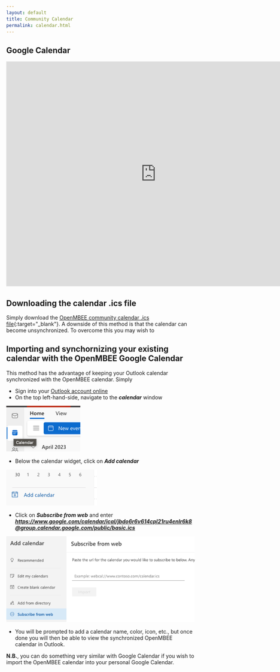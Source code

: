 ```yaml
---
layout: default
title: Community Calendar
permalink: calendar.html
---
```


## Google Calendar

<iframe src="https://calendar.google.com/calendar/embed?src=jbdo6r6v614cpl21ru4enlr6k8%40group.calendar.google.com&ctz=America%2FLos_Angeles" style="border: 0" width="800" height="600" frameborder="0" scrolling="no"></iframe>

## Downloading the calendar .ics file

Simply download the [OpenMBEE community calendar .ics file](https://www.google.com/calendar/ical/jbdo6r6v614cpl21ru4enlr6k8@group.calendar.google.com/public/basic.ics){:target="_blank"}. A downside of this method is that the calendar can become unsynchronized. To overcome this you may wish to 

## Importing and synchornizing your existing calendar with the OpenMBEE Google Calendar

This method has the advantage of keeping your Outlook calendar synchronized with the OpenMBEE calendar. Simply
* Sign into your [Outlook account online](https://outlook.live.com/)
* On the top left-hand-side, navigate to the ***calendar*** window

![calendar](./images/calendar_tab.png)

* Below the calendar widget, click on ***Add calendar***

![calendar](./images/add_calendar.png)

* Click on ***Subscribe from web*** and enter ***https://www.google.com/calendar/ical/jbdo6r6v614cpl21ru4enlr6k8@group.calendar.google.com/public/basic.ics***

![calendar](./images/subscribe.png)

* You will be prompted to add a calendar name, color, icon, etc., but once done you will then be able to view the synchronized OpenMBEE calendar in Outlook.

**N.B.**, you can do something very similar with Google Calendar if you wish to import the OpenMBEE calendar into your personal Google Calendar.
